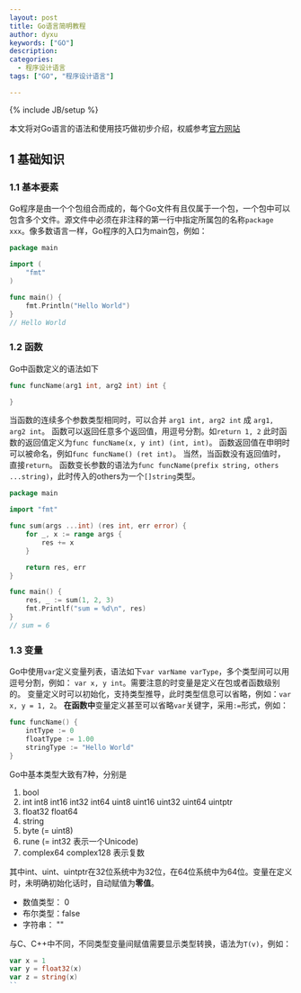 ```yaml
---
layout: post
title: Go语言简明教程
author: dyxu
keywords: ["GO"]
description:
categories:
  - 程序设计语言
tags: ["GO", "程序设计语言"]

---
```


{% include JB/setup %}

本文将对Go语言的语法和使用技巧做初步介绍，权威参考[官方网站](https://golang.org/doc/)

## 1 基础知识

### 1.1 基本要素
Go程序是由一个个包组合而成的，每个Go文件有且仅属于一个包，一个包中可以包含多个文件。源文件中必须在非注释的第一行中指定所属包的名称`package xxx`。像多数语言一样，Go程序的入口为main包，例如：

```go
package main

import (
    "fmt"
)

func main() {
	fmt.Println("Hello World")
}
// Hello World
```

### 1.2 函数

Go中函数定义的语法如下

```go
func funcName(arg1 int, arg2 int) int {

}
```
当函数的连续多个参数类型相同时，可以合并 `arg1 int, arg2 int` 成 `arg1, arg2 int`。
函数可以返回任意多个返回值，用逗号分割。如`return 1, 2` 此时函数的返回值定义为`func funcName(x, y int) (int, int)`。
函数返回值在申明时可以被命名，例如`func funcName() (ret int)`。
当然，当函数没有返回值时，直接`return`。
函数变长参数的语法为`func funcName(prefix string, others ...string)`，此时传入的others为一个`[]string`类型。

```go
package main

import "fmt"

func sum(args ...int) (res int, err error) {
	for _, x := range args {
		res += x
	}

	return res, err
}

func main() {
	res, _ := sum(1, 2, 3)
	fmt.Printlf("sum = %d\n", res)
}
// sum = 6
```

### 1.3 变量

Go中使用`var`定义变量列表，语法如下`var varName varType`，多个类型间可以用逗号分割，例如： `var x, y int`。需要注意的时变量是定义在包或者函数级别的。
变量定义时可以初始化，支持类型推导，此时类型信息可以省略，例如：`var x, y = 1, 2`。
**在函数中**变量定义甚至可以省略`var`关键字，采用`:=`形式，例如：

```go
func funcName() {
    intType := 0
    floatType := 1.00
    stringType := "Hello World"
}
```

Go中基本类型大致有7种，分别是

 1. bool
 2. int int8 int16 int32 int64 uint8 uint16 uint32 uint64 uintptr
 3. float32 float64
 4. string
 5. byte (= uint8)
 6. rune (= int32 表示一个Unicode)
 7. complex64 complex128 表示复数

其中int、uint、uintptr在32位系统中为32位，在64位系统中为64位。变量在定义时，未明确初始化话时，自动赋值为**零值**。

 - 数值类型： 0
 - 布尔类型：false
 - 字符串： ""

与C、C++中不同，不同类型变量间赋值需要显示类型转换，语法为`T(v)`，例如：

```go
var x = 1
var y = float32(x)
var z = string(x)
``